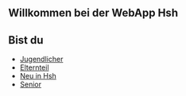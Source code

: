 ## Willkommen bei der WebApp Hsh

## Bist du

- [Jugendlicher](Jugendlicher.md)
- [Elternteil](Eltern.md)
- [Neu in Hsh](Neu_in_Hsh.md)
- [Senior](Senior.md)
